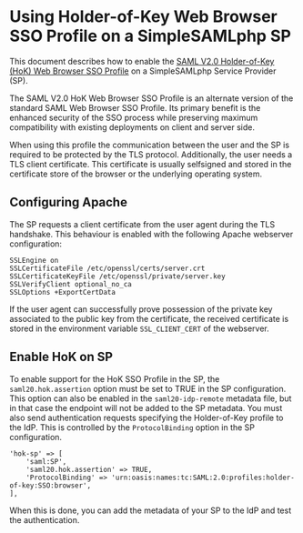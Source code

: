 Using Holder-of-Key Web Browser SSO Profile on a SimpleSAMLphp SP
=================================================================

This document describes how to enable the [SAML V2.0 Holder-of-Key (HoK) Web Browser SSO Profile](http://docs.oasis-open.org/security/saml/Post2.0/sstc-saml-holder-of-key-browser-sso.pdf)
on a SimpleSAMLphp Service Provider (SP).

The SAML V2.0 HoK Web Browser SSO Profile is an alternate version of the standard SAML Web Browser SSO Profile. Its primary benefit is the enhanced security of the SSO process
while preserving maximum compatibility with existing deployments on client and server side.

When using this profile the communication between the user and the SP is required to be protected by the TLS protocol. Additionally, the user needs a TLS client certificate.
This certificate is usually selfsigned and stored in the certificate store of the browser or the underlying operating system.

Configuring Apache
------------------

The SP requests a client certificate from the user agent during the TLS handshake. This behaviour is enabled with the following Apache webserver configuration:

    SSLEngine on
    SSLCertificateFile /etc/openssl/certs/server.crt
    SSLCertificateKeyFile /etc/openssl/private/server.key
    SSLVerifyClient optional_no_ca
    SSLOptions +ExportCertData

If the user agent can successfully prove possession of the private key associated to the public key from the certificate, the received certificate is stored in the
environment variable `SSL_CLIENT_CERT` of the webserver.

Enable HoK on SP
----------------

To enable support for the HoK SSO Profile in the SP, the `saml20.hok.assertion` option must be set to TRUE in the SP configuration.
This option can also be enabled in the `saml20-idp-remote` metadata file, but in that case the endpoint will not be added to the SP metadata.
You must also send authentication requests specifying the Holder-of-Key profile to the IdP. This is controlled by the `ProtocolBinding` option in the SP configuration.

    'hok-sp' => [
        'saml:SP',
        'saml20.hok.assertion' => TRUE,
        'ProtocolBinding' => 'urn:oasis:names:tc:SAML:2.0:profiles:holder-of-key:SSO:browser',
    ],

When this is done, you can add the metadata of your SP to the IdP and test the authentication.
